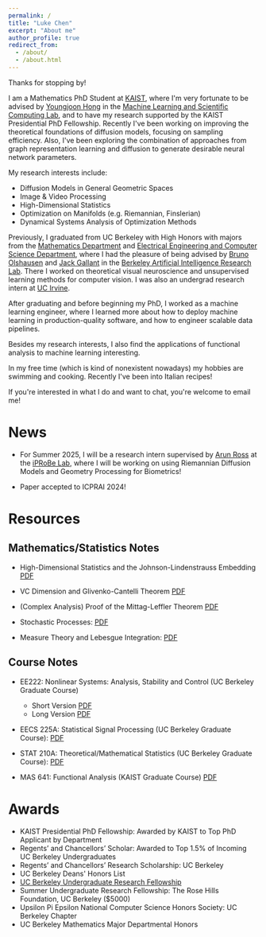 ```yaml
---
permalink: /
title: "Luke Chen"
excerpt: "About me"
author_profile: true
redirect_from: 
  - /about/
  - /about.html
---
```


Thanks for stopping by!

I am a Mathematics PhD Student at [KAIST](https://mathsci.kaist.ac.kr/home/en/), where I'm very fortunate to be advised by [Youngjoon Hong](https://www.youngjoonhong.com/publication) in the [Machine Learning and Scientific Computing Lab](https://www.youngjoonhong.com/videos), and to have my research supported by the KAIST Presidential PhD Fellowship. Recently I've been working on improving the theoretical foundations of diffusion models, focusing on sampling efficiency. Also, I've been exploring the combination of approaches from graph representation learning and diffusion to generate desirable neural network parameters. 


My research interests include:

* Diffusion Models in General Geometric Spaces
* Image & Video Processing
* High-Dimensional Statistics
* Optimization on Manifolds (e.g. Riemannian, Finslerian)
* Dynamical Systems Analysis of Optimization Methods
  

Previously, I graduated from UC Berkeley with High Honors with majors from the [Mathematics Department](https://math.berkeley.edu/) and [Electrical Engineering and Computer Science Department](https://eecs.berkeley.edu), where I had the pleasure of being advised by [Bruno Olshausen](https://redwood.berkeley.edu/people/bruno-olshausen/) and [Jack Gallant](https://gallantlab.org/) in the [Berkeley Artificial Intelligence Research Lab](https://bair.berkeley.edu/). There I worked on theoretical visual neuroscience and unsupervised learning methods for computer vision. I was also an undergrad research intern at [UC Irvine](https://engineering.uci.edu/dept/eecs).

After graduating and before beginning my PhD, I worked as a machine learning engineer, where I learned more about how to deploy machine learning in production-quality software, and how to engineer scalable data pipelines.

Besides my research interests, I also find the applications of functional analysis to machine learning interesting.

In my free time (which is kind of nonexistent nowadays) my hobbies are swimming and cooking. Recently I've been into Italian recipes! 

If you're interested in what I do and want to chat, you're welcome to email me!


News
===

* For Summer 2025, I will be a research intern supervised by [Arun Ross](https://rossarun.wixsite.com/arun-ross) at the [iPRoBe Lab](https://iprobe.cse.msu.edu/index.php), where I will be working on using Riemannian Diffusion Models and Geometry Processing for Biometrics!

* Paper accepted to ICPRAI 2024!

Resources
===


Mathematics/Statistics Notes
---

* High-Dimensional Statistics and the Johnson-Lindenstrauss Embedding [PDF](https://lchen64.github.io/files/JohnsonLindenstrauss.pdf)

* VC Dimension and Glivenko-Cantelli Theorem [PDF](https://lchen64.github.io/files/VC.pdf)

* (Complex Analysis) Proof of the Mittag-Leffler Theorem [PDF](https://lchen64.github.io/files/Mittag_Leffler_Theorem_Proof.pdf)

* Stochastic Processes: [PDF](https://lchen64.github.io/files/Stochastic_Processes.pdf)

* Measure Theory and Lebesgue Integration: [PDF](https://lchen64.github.io/files/MeasureAndIntegration.pdf)



Course Notes 
---

* EE222: Nonlinear Systems: Analysis, Stability and Control (UC Berkeley Graduate Course) 
    * Short Version [PDF](https://lchen64.github.io/files/EE222(NonlinearSystems).pdf) 
    * Long Version [PDF](https://lchen64.github.io/files/Nonlinear_Systems___Professor_Sreenath___Public.pdf)

* EECS 225A: Statistical Signal Processing (UC Berkeley Graduate Course): [PDF](https://lchen64.github.io/files/EECS225A(StatisticalSignalProcessing).pdf)

* STAT 210A: Theoretical/Mathematical Statistics (UC Berkeley Graduate Course): [PDF](https://lchen64.github.io/files/STAT210A(TheoreticalStatistics).pdf)

* MAS 641: Functional Analysis (KAIST Graduate Course) [PDF](https://lchen64.github.io/files/FunctionalAnalysis.pdf)



Awards
===

* KAIST Presidential PhD Fellowship: Awarded by KAIST to Top PhD Applicant by Department
* Regents’ and Chancellors’ Scholar: Awarded to Top 1.5% of Incoming UC Berkeley Undergraduates
* Regents’ and Chancellors’ Research Scholarship: UC Berkeley
* UC Berkeley Deans' Honors List 
* [UC Berkeley Undergraduate Research Fellowship](https://research.berkeley.edu/surf/)
* Summer Undergraduate Research Fellowship: The Rose Hills Foundation, UC Berkeley ($5000)
* Upsilon Pi Epsilon National Computer Science Honors Society: UC Berkeley Chapter
* UC Berkeley Mathematics Major Departmental Honors
